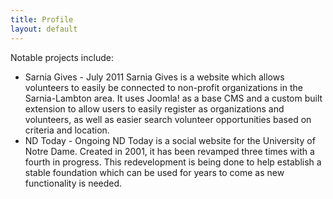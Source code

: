 ```yaml
---
title: Profile
layout: default
---
```


Notable projects include:

* Sarnia Gives - July 2011
	Sarnia Gives is a website which allows volunteers to easily be connected to non-profit organizations in the Sarnia-Lambton area. It uses Joomla! as a base CMS and a custom built extension to allow users to easily register as organizations and volunteers, as well as easier search volunteer opportunities based on criteria and location.
* ND Today - Ongoing
	ND Today is a social website for the University of Notre Dame. Created in 2001, it has been revamped three times with a fourth in progress. This redevelopment is being done to help establish a stable foundation which can be used for years to come as new functionality is needed.
